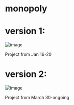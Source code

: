 # monopoly

# version 1:

![image](https://github.com/user-attachments/assets/4c263197-05f6-4d57-a1f5-5162e2930331)

Project from Jan 16-20

# version 2:

![image](https://github.com/user-attachments/assets/4b014ef3-c346-48b4-bda6-b10bf52e3ec2)

Project from March 30-ongoing
